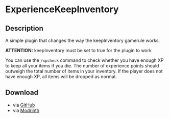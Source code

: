 # ExperienceKeepInventory

## Description

A simple plugin that changes the way the keepInventory gamerule works.  
  
**ATTENTION:** keepInventory must be set to true for the plugin to work  
  
You can use the `/xpcheck` command to check whether you have enough XP to keep all your items if you die. The number of experience points should outweigh the total number of items in your inventory. If the player does not have enough XP, all items will be dropped as normal.

## Download
- via [GitHub](https://github.com/Josiascii/ExperienceKeepInventory/releases)
- via [Modrinth](https://modrinth.com/plugin/experiencekeepinventory)
